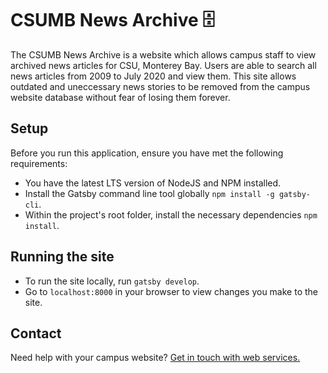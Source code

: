 # CSUMB News Archive 🗄️
The CSUMB News Archive is a website which allows campus staff to view archived news articles for CSU, Monterey Bay. Users are able to search all news articles from 2009 to July 2020 and view them. This site allows outdated and uneccessary news stories to be removed from the campus website database without fear of losing them forever. 

## Setup
Before you run this application, ensure you have met the following requirements:
* You have the latest LTS version of NodeJS and NPM installed.
* Install the Gatsby command line tool globally `npm install -g gatsby-cli`.
* Within the project's root folder, install the necessary dependencies `npm install`.

## Running the site
* To run the site locally, run `gatsby develop`.
* Go to `localhost:8000` in your browser to view changes you make to the site.

## Contact
Need help with your campus website? [Get in touch with web services.](https://csumb.edu/web)
